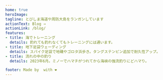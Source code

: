 ```yaml
---
home: true
heroImage:
tagline: とびしま海道や周防大島をランガンしています
actionText: Blog →
actionLink: /blog/
features:
- title: 海でトレーニング
  details: 釣れても釣れなくてもトレーニングには通います。
- title: 地下足袋ウェーディング
  details: スパイク足袋で地磯やゴロタ浜歩き。タングステンピン追加で耐久性アップ。
- title: 流れの中の釣り
  details: 2023年6月。ミノーでハマチがつれてから海峡の強流釣りにどハマり。

footer: Made by  with ❤️
---
```

